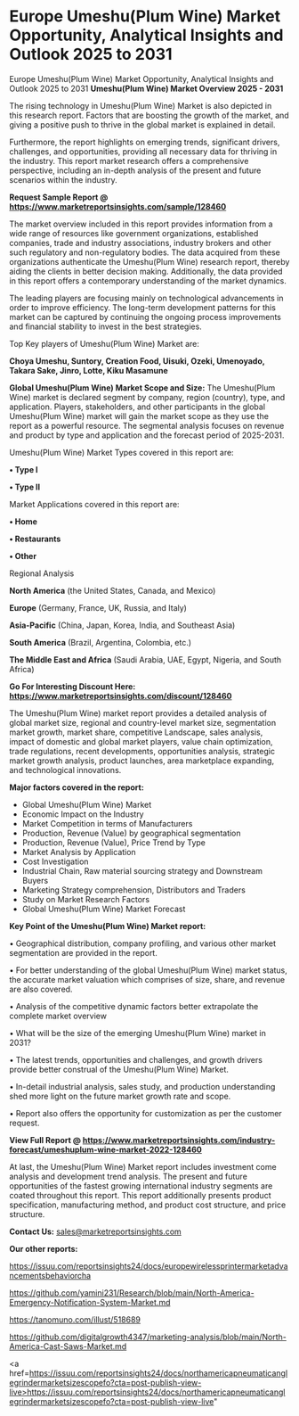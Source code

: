 # Europe Umeshu(Plum Wine) Market Opportunity, Analytical Insights and Outlook 2025 to 2031
Europe Umeshu(Plum Wine) Market Opportunity, Analytical Insights and Outlook 2025 to 2031
<Strong> Umeshu(Plum Wine) Market Overview 2025 - 2031</strong>

The rising technology in Umeshu(Plum Wine) Market is also depicted in this research report. Factors that are boosting the growth of the market, and giving a positive push to thrive in the global market is explained in detail.

Furthermore, the report highlights on emerging trends, significant drivers, challenges, and opportunities, providing all necessary data for thriving in the industry. This report market research offers a comprehensive perspective, including an in-depth analysis of the present and future scenarios within the industry.

<strong>Request Sample Report @ <a href=https://www.marketreportsinsights.com/sample/128460>https://www.marketreportsinsights.com/sample/128460</a></strong>

The market overview included in this report provides information from a wide range of resources like government organizations, established companies, trade and industry associations, industry brokers and other such regulatory and non-regulatory bodies. The data acquired from these organizations authenticate the Umeshu(Plum Wine) research report, thereby aiding the clients in better decision making. Additionally, the data provided in this report offers a contemporary understanding of the market dynamics.

The leading players are focusing mainly on technological advancements in order to improve efficiency. The long-term development patterns for this market can be captured by continuing the ongoing process improvements and financial stability to invest in the best strategies.

Top Key players of Umeshu(Plum Wine) Market are:

<strong>Choya Umeshu, Suntory, Creation Food, Uisuki, Ozeki, Umenoyado, Takara Sake, Jinro, Lotte, Kiku Masamune</strong>

<strong><b>Global Umeshu(Plum Wine) Market Scope and Size:</b></strong>
The Umeshu(Plum Wine) market is declared segment by company, region (country), type, and application. Players, stakeholders, and other participants in the global Umeshu(Plum Wine) market will gain the market scope as they use the report as a powerful resource. The segmental analysis focuses on revenue and product by type and application and the forecast period of 2025-2031.

Umeshu(Plum Wine) Market Types covered in this report are:

<strong>• Type I

• Type II</strong>

Market Applications covered in this report are:

<strong>• Home

• Restaurants

• Other</strong> 

Regional Analysis

<strong>North America</strong> (the United States, Canada, and Mexico)

<strong>Europe</strong> (Germany, France, UK, Russia, and Italy)

<strong>Asia-Pacific</strong> (China, Japan, Korea, India, and Southeast Asia)

<strong>South America</strong> (Brazil, Argentina, Colombia, etc.)

<strong>The Middle East and Africa</strong> (Saudi Arabia, UAE, Egypt, Nigeria, and South Africa)

<strong>Go For Interesting Discount Here: <a href=https://www.marketreportsinsights.com/discount/128460>https://www.marketreportsinsights.com/discount/128460</a></strong>

The Umeshu(Plum Wine) market report provides a detailed analysis of global market size, regional and country-level market size, segmentation market growth, market share, competitive Landscape, sales analysis, impact of domestic and global market players, value chain optimization, trade regulations, recent developments, opportunities analysis, strategic market growth analysis, product launches, area marketplace expanding, and technological innovations.

<strong><b>Major factors covered in the report:</b></strong>
<ul>
  <li>Global Umeshu(Plum Wine) Market </li>
  <li>Economic Impact on the Industry</li>
  <li>Market Competition in terms of Manufacturers</li>
  <li>Production, Revenue (Value) by geographical segmentation</li>
  <li>Production, Revenue (Value), Price Trend by Type</li>
  <li>Market Analysis by Application</li>
  <li>Cost Investigation</li>
  <li>Industrial Chain, Raw material sourcing strategy and Downstream Buyers</li>
  <li>Marketing Strategy comprehension, Distributors and Traders</li>
  <li>Study on Market Research Factors</li>
  <li>Global Umeshu(Plum Wine) Market Forecast</li>
</ul>

<strong><b>Key Point of the Umeshu(Plum Wine) Market report:</b></strong>

• Geographical distribution, company profiling, and various other market segmentation are provided in the report.

• For better understanding of the global Umeshu(Plum Wine) market status, the accurate market valuation which comprises of size, share, and revenue are also covered.

• Analysis of the competitive dynamic factors better extrapolate the complete market overview

• What will be the size of the emerging Umeshu(Plum Wine) market in 2031?

• The latest trends, opportunities and challenges, and growth drivers provide better construal of the Umeshu(Plum Wine) Market.

• In-detail industrial analysis, sales study, and production understanding shed more light on the future market growth rate and scope.

• Report also offers the opportunity for customization as per the customer request.

<strong><b>View Full Report @ <a href=https://www.marketreportsinsights.com/industry-forecast/umeshuplum-wine-market-2022-128460>https://www.marketreportsinsights.com/industry-forecast/umeshuplum-wine-market-2022-128460</a></b></strong>


At last, the Umeshu(Plum Wine) Market report includes investment come analysis and development trend analysis. The present and future opportunities of the fastest growing international industry segments are coated throughout this report. This report additionally presents product specification, manufacturing method, and product cost structure, and price structure.

<strong>Contact Us:</strong>
sales@marketreportsinsights.com

<strong>Our other reports:</strong>

<a href=https://issuu.com/reportsinsights24/docs/europewirelessprintermarketadvancementsbehaviorcha>https://issuu.com/reportsinsights24/docs/europewirelessprintermarketadvancementsbehaviorcha</a>

<a href=https://github.com/yamini231/Research/blob/main/North-America-Emergency-Notification-System-Market.md>https://github.com/yamini231/Research/blob/main/North-America-Emergency-Notification-System-Market.md</a>

<a href=https://tanomuno.com/illust/518689>https://tanomuno.com/illust/518689</a>

<a href=https://github.com/digitalgrowth4347/marketing-analysis/blob/main/North-America-Cast-Saws-Market.md>https://github.com/digitalgrowth4347/marketing-analysis/blob/main/North-America-Cast-Saws-Market.md</a>

<a href=https://issuu.com/reportsinsights24/docs/northamericapneumaticanglegrindermarketsizescopefo?cta=post-publish-view-live>https://issuu.com/reportsinsights24/docs/northamericapneumaticanglegrindermarketsizescopefo?cta=post-publish-view-live</a>"
